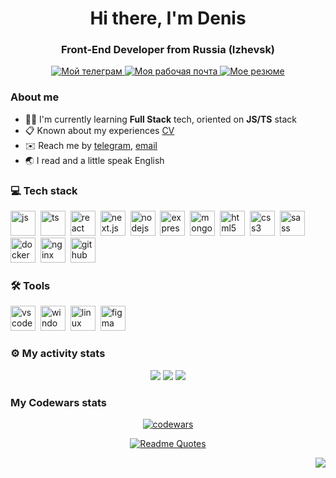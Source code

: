 <div id="header" align="center">
  <h1>Hi there, I'm Denis</h1>
  <h3>Front-End Developer from Russia (Izhevsk)</h3>
</div>
<div id="socials" align="center">
  
  <a href="https://t.me/denisdolzhikov">
    <img src="https://img.shields.io/badge/Telegram-2CA5E0?style=for-the-badge&logo=telegram&logoColor=white" alt="Мой телеграм" />
  </a>
  
  <a href="mailto:denis-dolzhikov-dev@yandex.ru">
    <img src="https://img.shields.io/badge/Yandex&#32;mail-red?style=for-the-badge&logo=yandex&logoColor=white" alt="Моя рабочая почта" />
  </a>

  <a href="https://docs.yandex.ru/docs/view?url=ya-disk-public%3A%2F%2FaeykCORbSFX0z23NAWUK0oR0U8IqFg76fDRRG3N31i5WovB4WiqizouskovAlJgBq%2FJ6bpmRyOJonT3VoXnDag%3D%3D&name=%D0%94%D0%BE%D0%BB%D0%B6%D0%B8%D0%BA%D0%BE%D0%B2%20%D0%94%D0%B5%D0%BD%D0%B8%D1%81%20CV.pdf" target="_blank">
    <img src="https://img.shields.io/badge/My&#32;CV-blue?style=for-the-badge&logo=CV&logoColor=white" alt="Мое резюме" />
  </a>

</div>

### About me

- :frowning_man: I'm currently learning **Full Stack** tech, oriented on **JS/TS** stack
- :clipboard: Known about my experiences [CV](https://docs.yandex.ru/docs/view?url=ya-disk-public%3A%2F%2FaeykCORbSFX0z23NAWUK0oR0U8IqFg76fDRRG3N31i5WovB4WiqizouskovAlJgBq%2FJ6bpmRyOJonT3VoXnDag%3D%3D&name=%D0%94%D0%BE%D0%BB%D0%B6%D0%B8%D0%BA%D0%BE%D0%B2%20%D0%94%D0%B5%D0%BD%D0%B8%D1%81%20CV.pdf)
- :envelope: Reach me by [telegram](https://t.me/denisdolzhikov), <a href="mailto:denis-dolzhikov-dev@yandex.ru">email</a>
- :earth_asia: I read and a little speak English

### :computer: Tech stack

<img src="https://cdn.jsdelivr.net/gh/devicons/devicon@latest/icons/javascript/javascript-original.svg" title="js" width="40" height="40" />&nbsp;
<img src="https://cdn.jsdelivr.net/gh/devicons/devicon@latest/icons/typescript/typescript-original.svg" title="ts" width="40" height="40" />&nbsp;
<img src="https://cdn.jsdelivr.net/gh/devicons/devicon@latest/icons/react/react-original-wordmark.svg" title="react" width="40" height="40" />&nbsp;
<img src="https://cdn.jsdelivr.net/gh/devicons/devicon@latest/icons/nextjs/nextjs-original.svg" title="next.js" width="40" height="40" />&nbsp;
<img src="https://cdn.jsdelivr.net/gh/devicons/devicon@latest/icons/nodejs/nodejs-plain-wordmark.svg" title="nodejs" width="40" height="40" />&nbsp;
<img src="https://cdn.jsdelivr.net/gh/devicons/devicon@latest/icons/express/express-original.svg" title="expressjs" width="40" height="40" />&nbsp;
<img src="https://cdn.jsdelivr.net/gh/devicons/devicon@latest/icons/mongodb/mongodb-plain-wordmark.svg" title="mongodb" width="40" height="40" />&nbsp;
<img src="https://cdn.jsdelivr.net/gh/devicons/devicon@latest/icons/html5/html5-original.svg" title="html5" width="40" height="40" />&nbsp;
<img src="https://cdn.jsdelivr.net/gh/devicons/devicon@latest/icons/css3/css3-original.svg" title="css3" width="40" height="40" />&nbsp;
<img src="https://cdn.jsdelivr.net/gh/devicons/devicon@latest/icons/sass/sass-original.svg" title="sass" width="40" height="40" />&nbsp;
<img src="https://cdn.jsdelivr.net/gh/devicons/devicon@latest/icons/docker/docker-original-wordmark.svg" title="docker" width="40" height="40" />&nbsp;
<img src="https://cdn.jsdelivr.net/gh/devicons/devicon@latest/icons/nginx/nginx-original.svg" title="nginx" width="40" height="40" />&nbsp;
<img src="https://cdn.jsdelivr.net/gh/devicons/devicon@latest/icons/github/github-original.svg" title="github" width="40" height="40" />&nbsp;

### :hammer_and_wrench: Tools

<img src="https://cdn.jsdelivr.net/gh/devicons/devicon@latest/icons/vscode/vscode-original.svg" title="vscode" width="40" height="40" />&nbsp;
<img src="https://cdn.jsdelivr.net/gh/devicons/devicon@latest/icons/windows11/windows11-original.svg" title="windows 11" width="40" height="40" />&nbsp;
<img src="https://cdn.jsdelivr.net/gh/devicons/devicon@latest/icons/linux/linux-original.svg" title="linux ubuntu" width="40" height="40" />&nbsp;
<img src="https://cdn.jsdelivr.net/gh/devicons/devicon@latest/icons/figma/figma-original.svg" title="figma" width="40" height="40" />&nbsp;

### :gear: My activity stats

<div id="stat" align="center">
  <img src="https://github-profile-summary-cards.vercel.app/api/cards/profile-details?username=DenisDolzhikov&theme=react" />
  <img src="https://github-profile-summary-cards.vercel.app/api/cards/repos-per-language?username=DenisDolzhikov&theme=react" />
  <img src="https://github-profile-summary-cards.vercel.app/api/cards/stats?username=DenisDolzhikov&theme=react" />
</div>

### My Codewars stats

<div align="center">

[![codewars](https://www.codewars.com/users/denisdolzhikov/badges/large)](https://www.codewars.com/users/denisdolzhikov)

</div>

<div align="center">

[![Readme Quotes](https://quotes-github-readme.vercel.app/api?type=horizontal&theme=algolia)](https://github.com/piyushsuthar/github-readme-quotes)

</div>

<div align="right">

  ![](https://komarev.com/ghpvc/?username=DenisDolzhikov&style=flat-square)
  
</div>
